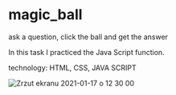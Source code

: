 # magic_ball
ask a question, click the ball and get the answer
 
 
In this task I practiced the Java Script function.

technology: HTML, CSS, JAVA SCRIPT




![Zrzut ekranu 2021-01-17 o 12 30 00](https://user-images.githubusercontent.com/59742201/104839167-b98dae00-58bf-11eb-82d1-f6afdfacd611.png)
